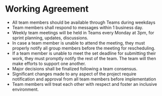 # Working Agreement

- All team members should be available through Teams during weekdays
- Team members shall respond to messages within 1 business day.
- Weekly team meetings will be held in Teams every Monday at 3pm, for sprint planning, updates, discussions.
- In case a team member is unable to attend the meeting, they must properly notify all group members before the meeting for rescheduling.
- If a team member is unable to meet the set deadline for submitting their work, they must promptly notify the rest of the team. The team will then make efforts to support one another. 
- Major decisions shall be finalized following a team consensus. 
- Significant changes made to any aspect of the project require notification and approval from all team members before implementation
- Team members will treat each other with respect and foster an inclusive environment.
